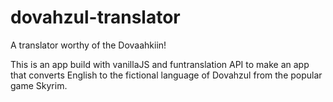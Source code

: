 # dovahzul-translator
A translator worthy of the Dovaahkiin!

This is an app build with vanillaJS and funtranslation API to make an app that converts English to the fictional language of Dovahzul from the popular game Skyrim.
